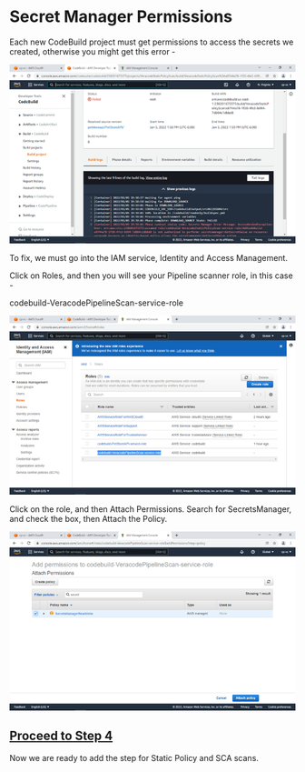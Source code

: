 # Secret Manager Permissions

Each new CodeBuild project must get permissions to access the secrets we created, otherwise you might get this error -

![AWS Code](images/7-secrets.png)

To fix, we must go into the IAM service, Identity and Access Management.

Click on Roles, and then you will see your Pipeline scanner role, in this case -

codebuild-VeracodePipelineScan-service-role

![AWS Code](images/8-secrets.png)

Click on the role, and then Attach Permissions. Search for SecretsManager, and check the box, then Attach the Policy.

![AWS Code](images/9-secrets.png)


## [Proceed to Step  4](4-Static-SCA-Policy-Scan)

Now we are ready to add the step for Static Policy and SCA scans.
